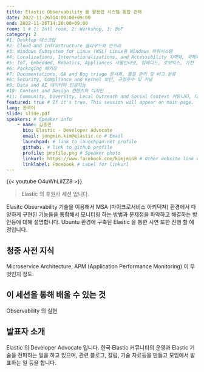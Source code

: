 ```yaml
---
title: Elastic Observability 를 활용한 시스템 통합 관제 
date: 2022-11-26T14:00:00+09:00
end: 2022-11-26T14:20:00+09:00
room: 1 # 1: Intl room, 2: Workshop, 3: BoF
category: 2
#1: Desktop 데스크탑
#2: Cloud and Infrastructure 클라우드와 인프라
#3: Windows Subsystem for Linux (WSL) Linux용 Windows 하위시스템
#4: Localizations, Internationalizations, and Accessibility 지역화, 국제화 및 접근성
#5: IoT, Embedded, Robotics, Appliances 사물인터넷, 임베디드, 로보틱스, 가전
#6: Packaging 패키징
#7: Documentations, QA and Bug triage 문서화, 품질 관리 및 버그 분류
#8: Security, Compliance and Kernel 보안, 규정준수 및 커널
#9: Data and AI 데이터와 인공지능
#10: Content and Design 컨텐츠와 디지인
#11: Community, Diversity, Local Outreach and Social Context 커뮤니티, 다양성, 지역 사회 협력과 사회적 관점
featured: true # If it's true. This session will appear on main page.
lang: 한국어
slide: slide.pdf
speakers: # Speaker info
    - name: 김종민
      bio: Elastic - Developer Advocate
      email: jongmin.kim@elastic.co # Email
      launchpad: # link to launchpad.net profile
      github:  # link to github profile
      profile: profile.png # Speaker photo
      linkurl: https://www.facebook.com/kimjmin8 # Other website link url
      linklabel: Facebook # Label for linkurl
---
```


{{< youtube O4uWhLiIZZ8 >}}


> Elastic 의 후원사 세션 입니다.

Elasitc Observability 기술을 이용해서 MSA (마이크로서비스 아키텍쳐) 환경에서 다양하게 구현된 기능들을 통합해서 모니터링 하는 방법과 문제점을 파악하고 해결하는 방안등에 대해 설명합니다. Ubuntu 환경에 구축된 Elastic 을 통한 시연 또한 진행 할 예정입니다.

## 청중 사전 지식
Microservice Architecture, APM (Application Performance Monitoring) 이 무엇인지 정도.

## 이 세션을 통해 배울 수 있는 것
Observability 의 실현

## 발표자 소개
Elastic 의 Developer Advocate 입니다. 한국 Elastic 커뮤니티의 운영과 Elastic 기술을 전파하는 일을 하고 있으며, 관련 블로그, 칼럼, 기술 자료등을 만들고 모임에서 발표하는 일 등을 합니다.